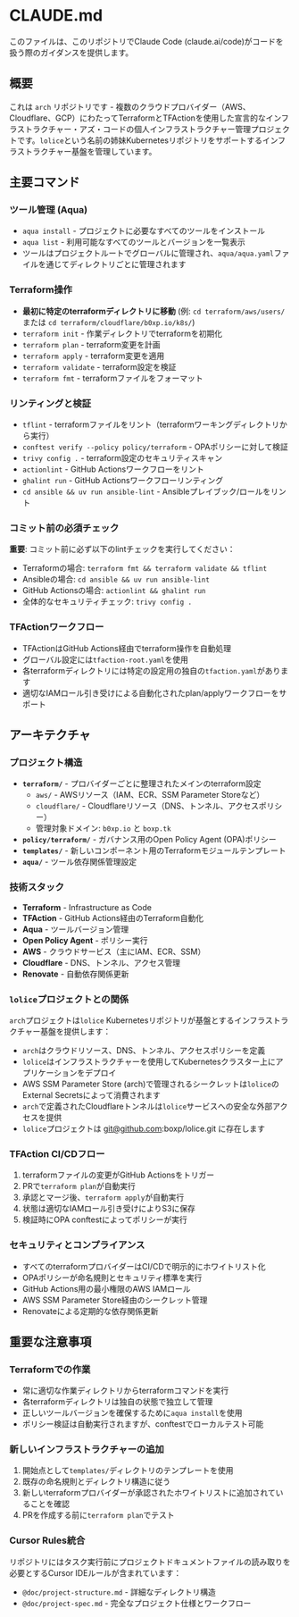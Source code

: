 # CLAUDE.md

このファイルは、このリポジトリでClaude Code (claude.ai/code)がコードを扱う際のガイダンスを提供します。

## 概要

これは `arch` リポジトリです - 複数のクラウドプロバイダー（AWS、Cloudflare、GCP）にわたってTerraformとTFActionを使用した宣言的なインフラストラクチャー・アズ・コードの個人インフラストラクチャー管理プロジェクトです。`lolice`という名前の姉妹Kubernetesリポジトリをサポートするインフラストラクチャー基盤を管理しています。

## 主要コマンド

### ツール管理 (Aqua)
- `aqua install` - プロジェクトに必要なすべてのツールをインストール
- `aqua list` - 利用可能なすべてのツールとバージョンを一覧表示
- ツールはプロジェクトルートでグローバルに管理され、`aqua/aqua.yaml`ファイルを通じてディレクトリごとに管理されます

### Terraform操作
- **最初に特定のterraformディレクトリに移動** (例: `cd terraform/aws/users/` または `cd terraform/cloudflare/b0xp.io/k8s/`)
- `terraform init` - 作業ディレクトリでterraformを初期化
- `terraform plan` - terraform変更を計画
- `terraform apply` - terraform変更を適用
- `terraform validate` - terraform設定を検証
- `terraform fmt` - terraformファイルをフォーマット

### リンティングと検証
- `tflint` - terraformファイルをリント（terraformワーキングディレクトリから実行）
- `conftest verify --policy policy/terraform` - OPAポリシーに対して検証
- `trivy config .` - terraform設定のセキュリティスキャン
- `actionlint` - GitHub Actionsワークフローをリント
- `ghalint run` - GitHub Actionsワークフローリンティング
- `cd ansible && uv run ansible-lint` - Ansibleプレイブック/ロールをリント

### コミット前の必須チェック
**重要**: コミット前に必ず以下のlintチェックを実行してください：
- Terraformの場合: `terraform fmt && terraform validate && tflint`
- Ansibleの場合: `cd ansible && uv run ansible-lint`
- GitHub Actionsの場合: `actionlint && ghalint run`
- 全体的なセキュリティチェック: `trivy config .`

### TFActionワークフロー
- TFActionはGitHub Actions経由でterraform操作を自動処理
- グローバル設定には`tfaction-root.yaml`を使用
- 各terraformディレクトリには特定の設定用の独自の`tfaction.yaml`があります
- 適切なIAMロール引き受けによる自動化されたplan/applyワークフローをサポート

## アーキテクチャ

### プロジェクト構造
- **`terraform/`** - プロバイダーごとに整理されたメインのterraform設定
  - `aws/` - AWSリソース（IAM、ECR、SSM Parameter Storeなど）
  - `cloudflare/` - Cloudflareリソース（DNS、トンネル、アクセスポリシー）
  - 管理対象ドメイン: `b0xp.io` と `boxp.tk`
- **`policy/terraform/`** - ガバナンス用のOpen Policy Agent (OPA)ポリシー
- **`templates/`** - 新しいコンポーネント用のTerraformモジュールテンプレート
- **`aqua/`** - ツール依存関係管理設定

### 技術スタック
- **Terraform** - Infrastructure as Code
- **TFAction** - GitHub Actions経由のTerraform自動化
- **Aqua** - ツールバージョン管理
- **Open Policy Agent** - ポリシー実行
- **AWS** - クラウドサービス（主にIAM、ECR、SSM）
- **Cloudflare** - DNS、トンネル、アクセス管理
- **Renovate** - 自動依存関係更新

### `lolice`プロジェクトとの関係
`arch`プロジェクトは`lolice` Kubernetesリポジトリが基盤とするインフラストラクチャー基盤を提供します：
- `arch`はクラウドリソース、DNS、トンネル、アクセスポリシーを定義
- `lolice`はインフラストラクチャーを使用してKubernetesクラスター上にアプリケーションをデプロイ
- AWS SSM Parameter Store (arch)で管理されるシークレットは`lolice`のExternal Secretsによって消費されます
- `arch`で定義されたCloudflareトンネルは`lolice`サービスへの安全な外部アクセスを提供
- `lolice`プロジェクトは git@github.com:boxp/lolice.git に存在します

### TFAction CI/CDフロー
1. terraformファイルの変更がGitHub Actionsをトリガー
2. PRで`terraform plan`が自動実行
3. 承認とマージ後、`terraform apply`が自動実行
4. 状態は適切なIAMロール引き受けによりS3に保存
5. 検証時にOPA conftestによってポリシーが実行

### セキュリティとコンプライアンス
- すべてのterraformプロバイダーはCI/CDで明示的にホワイトリスト化
- OPAポリシーが命名規則とセキュリティ標準を実行
- GitHub Actions用の最小権限のAWS IAMロール
- AWS SSM Parameter Store経由のシークレット管理
- Renovateによる定期的な依存関係更新

## 重要な注意事項

### Terraformでの作業
- 常に適切な作業ディレクトリからterraformコマンドを実行
- 各terraformディレクトリは独自の状態で独立して管理
- 正しいツールバージョンを確保するために`aqua install`を使用
- ポリシー検証は自動実行されますが、conftestでローカルテスト可能

### 新しいインフラストラクチャーの追加
1. 開始点として`templates/`ディレクトリのテンプレートを使用
2. 既存の命名規則とディレクトリ構造に従う
3. 新しいterraformプロバイダーが承認されたホワイトリストに追加されていることを確認
4. PRを作成する前に`terraform plan`でテスト

### Cursor Rules統合
リポジトリにはタスク実行前にプロジェクトドキュメントファイルの読み取りを必要とするCursor IDEルールが含まれています：
- `@doc/project-structure.md` - 詳細なディレクトリ構造
- `@doc/project-spec.md` - 完全なプロジェクト仕様とワークフロー